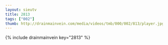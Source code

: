 ```yaml
--- 
layout: sieutv
title: 2813
tags: ["002"]
thumb: http://drainmainvein.com/media/videos/tmb/000/002/813/player.jpg
---
```

{% include drainmainvein key="2813" %} 
